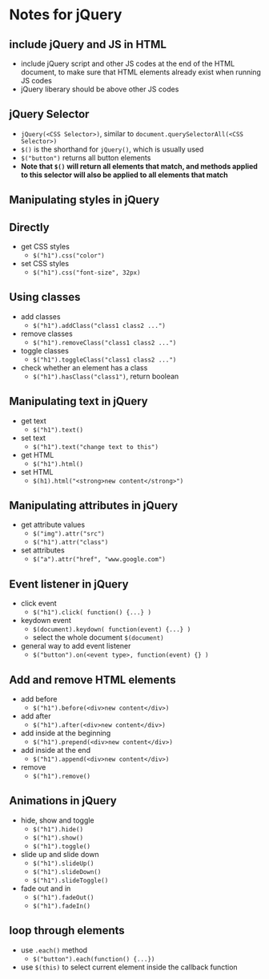 # Notes for jQuery

## include jQuery and JS in HTML
- include jQuery script and other JS codes at the end of the HTML document, to make sure that HTML elements already exist when running JS codes
- jQuery liberary should be above other JS codes

## jQuery Selector
- `jQuery(<CSS Selector>)`, similar to `document.querySelectorAll(<CSS Selector>)`
- `$()` is the shorthand for `jQuery()`, which is usually used
- `$("button")` returns all button elements
- **Note that `$()` will return all elements that match, and methods applied to this selector will also be applied to all elements that match**

## Manipulating styles in jQuery
## Directly
- get CSS styles
  - `$("h1").css("color")`
- set CSS styles
  - `$("h1").css("font-size", 32px)`
## Using classes
- add classes
  - `$("h1").addClass("class1 class2 ...")`
- remove classes
  - `$("h1").removeClass("class1 class2 ...")`
- toggle classes
  - `$("h1").toggleClass("class1 class2 ...")`
- check whether an element has a class
  - `$("h1").hasClass("class1")`, return boolean

## Manipulating text in jQuery
- get text
  - `$("h1").text()`
- set text
  - `$("h1").text("change text to this")`
- get HTML
  - `$("h1").html()`
- set HTML
  - `$(h1).html("<strong>new content</strong>")`

## Manipulating attributes in jQuery
- get attribute values
  - `$("img").attr("src")`
  - `$("h1").attr("class")`
- set attributes
  - `$("a").attr("href", "www.google.com")`

## Event listener in jQuery
- click event
  - `$("h1").click( function() {...} )`
- keydown event
  - `$(document).keydown( function(event) {...} )`
  - select the whole document `$(document)`
- general way to add event listener
  - `$("button").on(<event type>, function(event) {} )`

## Add and remove HTML elements
- add before
  - `$("h1").before(<div>new content</div>)`
- add after
  - `$("h1").after(<div>new content</div>)`
- add inside at the beginning
  - `$("h1").prepend(<div>new content</div>)`
- add inside at the end
  - `$("h1").append(<div>new content</div>)`
- remove
  - `$("h1").remove()`

## Animations in jQuery
- hide, show and toggle
  - `$("h1").hide()`
  - `$("h1").show()`
  - `$("h1").toggle()`
- slide up and slide down
  - `$("h1").slideUp()`
  - `$("h1").slideDown()`
  - `$("h1").slideToggle()`
- fade out and in
  - `$("h1").fadeOut()`
  - `$("h1").fadeIn()`

## loop through elements
- use `.each()` method
  - `$("button").each(function() {...})`
- use `$(this)` to select current element inside the callback function